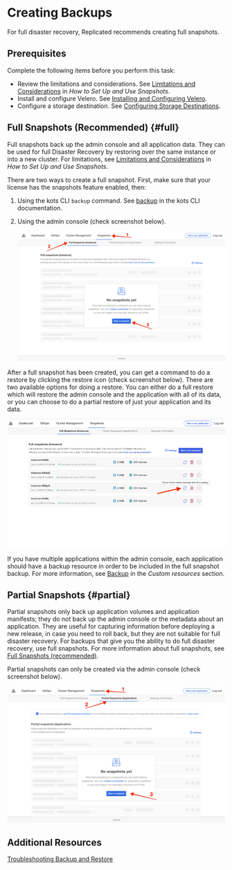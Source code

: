 # Creating Backups

For full disaster recovery, Replicated recommends creating full snapshots.

## Prerequisites

Complete the following items before you perform this task:

* Review the limitations and considerations. See [Limitations and Considerations](snapshots-understanding#limitations-and-considerations) in _How to Set Up and Use Snapshots_.
* Install and configure Velero. See [Installing and Configuring Velero](snapshots-venerlo-installing-config).
* Configure a storage destination. See [Configuring Storage Destinations](snapshots-storage-destinations).

## Full Snapshots (Recommended) {#full}

Full snapshots back up the admin console and all application data.
They can be used for full Disaster Recovery by restoring over the same instance or into a new cluster. For limitations, see [Limitations and Considerations](snapshots-understanding#limitations-and-considerations) in _How to Set Up and Use Snapshots_.

There are two ways to create a full snapshot. First, make sure that your license has the snapshots feature enabled, then:

1. Using the kots CLI `backup` command. See [backup](../reference/kots-cli-backup-index) in the kots CLI documentation.
2. Using the admin console (check screenshot below).

    ![Instance Backup UI](/images/snapshot-instance-backup.png)

After a full snapshot has been created, you can get a command to do a restore by clicking the restore icon (check screenshot below).
There are two available options for doing a restore. You can either do a full restore which will restore the admin console and the application with all of its data, or you can choose to do a partial restore of just your application and its data.

![Instance Restore UI](/images/snapshot-instance-restore.png)

If you have multiple applications within the admin console, each application should have a backup resource in order to be included in the full snapshot backup. For more information, see [Backup](../reference/custom-resource-backup) in the _Custom resources_ section.

## Partial Snapshots {#partial}

Partial snapshots only back up application volumes and application manifests; they do not back up the admin console or the metadata about an application.
They are useful for capturing information before deploying a new release, in case you need to roll back, but they are not suitable for full disaster recovery.
For backups that give you the ability to do full disaster recovery, use full snapshots. For more information about full snapshots, see [Full Snapshots (recommended)](#full).

Partial snapshots can only be created via the admin console (check screenshot below).

![Application Backup UI](/images/snapshot-application-backup.png)

## Additional Resources

[Troubleshooting Backup and Restore](snapshots-troubleshooting-backup-restore)
